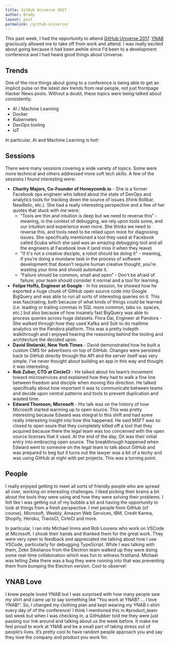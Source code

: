 ```yaml
---
title: GitHub Universe 2017
author: Brady
layout: post
permalink: /github-universe/
---
```


This past week, I had the opportunity to attend [GitHub Universe 2017](githubuniverse.com).  [YNAB](youneedabudget.com) graciously allowed me to take off from work and attend.  I was really excited about going because it had been awhile since I'd been to a development conference and I had heard good things about Universe.

## Trends

One of the nice things about going to a conference is being able to get an implicit pulse on the latest dev trends from real people, not just frontpage Hacker News posts.  Without a doubt, these topics were being talked about consistently:

- AI / Machine Learning
- Docker
- Kubernetes
- DevOps tooling
- IoT

In particular, AI and Machine Learning is hot!

## Sessions

There were many sessions covering a wide variety of topics.  Some were more technical and others addressed more soft tech skills.  A few of the sessions I found interesting were:

- **Charity Majors, Co-Founder of Honeycomb.io** - She is a former Facebook ops engineer who talked about the state of DevOps and analytics tools for tracking down the source of issues (think Rollbar, NewRelic, etc.).  She had a really interesting perspective and a few of her quotes that stuck with me were:
  - “Tools are thin and intuition is deep but we need to reverse this” - meaning, in the context of debugging, we rely upon tools some, and our intuition and experience even more.  She thinks we need to reverse this, and tools need to be relied upon more for diagnosing issues.  She specifically mentioned a tool they used at Facebook called Scuba which she said was an amazing debugging tool and all the engineers at Facebook love it (and miss it when they leave)
  - "If it's not a creative disciple, a robot should be doing it" - meaning, if you’re doing a mundane task in the process of software development that doesn’t require human creative thought, you’re wasting your time and should automate it.
  - “Failure should be common, small and open” - Don't be afraid of failure; your team should consider it normal and a tool for learning.
- **Felipe Hoffa, Engineer at Google** - In his session, he showed how he exported a huge chunk of GitHub open source code into Google BigQuery and was able to run all sorts of interesting queries on it.  This was fascinating, both because of what kinds of things could be learned (i.e. leading or trailing commas in SQL more common, tabs vs. spaces, etc.) but also because of how insanely fast BigQuery was able to process queries across huge datasets.
Flora Dai, Engineer at Pandora - She walked through how they used Kafka and Solr to do realtime analytics on the Pandora platform.  This was a pretty indepth walkthrough and I enjoyed hearing the reasoning behind the tooling and architecture the decided upon.
- **David Stolarski, New York Times** - David demonstrated how he built a custom CMS for advertisers on top of GitHub.  Changes were persisted back to GitHub directly through the API and the server itself was very simple.  I’ve never thought about building an app in this way and thought it was interesting.
- **Rob Zuber, CTO at CircleCI**  - He talked about his team’s movement toward microservices and explained how they had to walk a fine line between freedom and disciple when moving this direction.  He talked specifically about how important it was to communicate between teams and decide upon central patterns and tools to prevent duplication and wasted time.
- **Edward Thomson, Microsoft** - His talk was on the history of how Microsoft started warming up to open source.  This was pretty interesting because Edward was integral to this shift and had some really interesting insight into how this happened.  He said MSFT was so closed to open soure that they completely killed off a tool that they acquired because there the legal team was too concerned with the open source licenses that it used.  At the end of the day, Git was their initial entry into embracing open source.  The breakthrough happened when Edward went to someone on the legal team to talk about GitHub and was prepared to beg but it turns out the lawyer was a bit of a techy and was using GitHub at night with pet projects.  This was a turning point.

## People

I really enjoyed getting to meet all sorts of friendly people who are spread all over, working on interesting challenges.  I liked picking their brains a bit about the tools they were using and how they were solving their problems.  I felt like I was getting out of my bubble a bit and having the opportunity to look at things from a fresh perspective.  I met people from GitHub (of course), Microsoft, Weebly, Amazon Web Services, IBM, Credit Karma, Shopify, Heroku, TravisCI, CirleCI and more.

In particular, I ran into Michael Imms and Rob Lourens who work on VSCode at Microsoft.  I shook their hands and thanked them for the great work.  They were very open to feedback and appreciated me talking about how I use VSCode, particularly for debugging TypeScript.  While I was talking with them, Zeke Sikelianos from the Electron team walked up they were doing some real-time collaboration which was fun to witness firsthand.  Michael was telling Zeke there was a bug they were running into that was preventing them from bumping the Electron version.  Cool to observe!

## YNAB Love

I knew people loved YNAB but I was surprised with how many people saw my shirt and came up to say something like “You work at YNAB? … I love YNAB!”.  So, I changed my clothing plan and kept wearing my YNAB t-shirt every day of of the conference!  I think I mentioned this in #product_team last week but when I was checking in, a GitHubber told me they were just passing our link around and talking about us the week before.  It make me feel proud to work at YNAB and be a small part of taking stress out of people’s lives.  It’s pretty cool to have random people approach you and say they love the company and product you work for.
